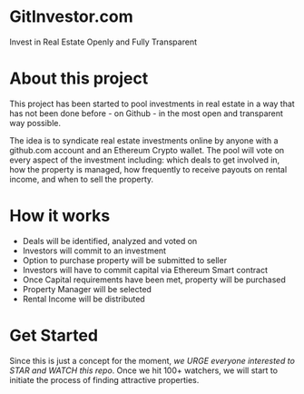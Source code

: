 # GitInvestor.com
Invest in Real Estate Openly and Fully Transparent

# About this project
This project has been started to pool investments in real estate in a way
that has not been done before - on Github - in the most open and transparent
way possible.

The idea is to syndicate real estate investments online by anyone with a github.com
account and an Ethereum Crypto wallet.  The pool will vote on every aspect of the investment
including: which deals to get involved in, how the property is managed, how frequently to receive
payouts on rental income, and when to sell the property.

# How it works
* Deals will be identified, analyzed and voted on
* Investors will commit to an investment
* Option to purchase property will be submitted to seller
* Investors will have to commit capital via Ethereum Smart contract
* Once Capital requirements have been met, property will be purchased
* Property Manager will be selected
* Rental Income will be distributed

# Get Started
Since this is just a concept for the moment, *we URGE everyone interested to STAR and WATCH this repo*.
Once we hit 100+ watchers, we will start to initiate the process of finding attractive properties.
